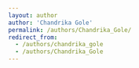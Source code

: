 ```yaml
---
layout: author
author: 'Chandrika Gole'
permalink: /authors/Chandrika_Gole/
redirect_from:
  - /authors/chandrika_gole
  - /authors/Chandrika_Gole
---
```

